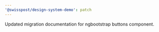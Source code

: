 ```yaml
---
'@swisspost/design-system-demo': patch
---
```


Updated migration documentation for ngbootstrap buttons component.
